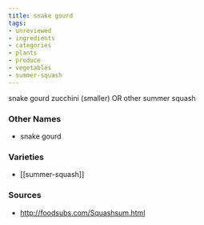 ```yaml
---
title: snake gourd
tags:
- unreviewed
- ingredients
- categories
- plants
- produce
- vegetables
- summer-squash
---
```

snake gourd zucchini (smaller) OR other summer squash

### Other Names

* snake gourd

### Varieties

* [[summer-squash]]

### Sources
* http://foodsubs.com/Squashsum.html
